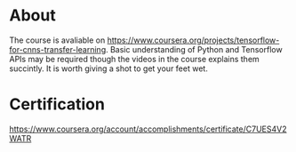 # About
The course is avaliable on https://www.coursera.org/projects/tensorflow-for-cnns-transfer-learning. Basic understanding of Python and Tensorflow APIs may be required though the videos in the course explains them succintly. It is worth giving a shot to get your feet wet.


# Certification
https://www.coursera.org/account/accomplishments/certificate/C7UES4V2WATR
